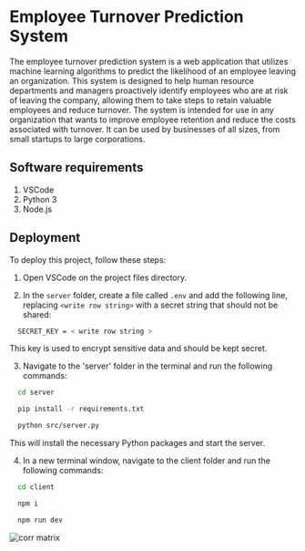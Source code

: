 
# Employee Turnover Prediction System

The employee turnover prediction system is a web application that utilizes machine learning algorithms to predict the likelihood of an employee leaving an organization. This system is designed to help human resource departments and managers proactively identify employees who are at risk of leaving the company, allowing them to take steps to retain valuable employees and reduce turnover. The system is intended for use in any organization that wants to improve employee retention and reduce the costs associated with turnover. It can be used by businesses of all sizes, from small startups to large corporations.


## Software requirements

1. VSCode
2. Python 3
3. Node.js
## Deployment

To deploy this project, follow these steps:


1. Open VSCode on the project files directory.

2. In the `server` folder, create a file called `.env` and add the following line, replacing `<write row string>` with a secret string that should not be shared:
```bash
  SECRET_KEY = < write row string >
```
This key is used to encrypt sensitive data and should be kept secret.

3. Navigate to the 'server' folder in the terminal and run the following commands:
```bash
  cd server
```
```bash
  pip install -r requirements.txt
```
```bash
  python src/server.py
```
This will install the necessary Python packages and start the server.

4. In a new terminal window, navigate to the client folder and run the following commands:
```bash
  cd client
```
```bash
  npm i
```
```bash
  npm run dev
```

![corr matrix](https://github.com/IMSUMEET/Employee_Turnover_Prediction/assets/64970777/be603b3d-3311-4162-9c4c-1fab5b467d97)

